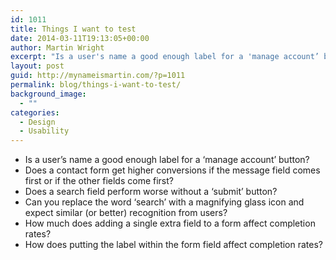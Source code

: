 ```yaml
---
id: 1011
title: Things I want to test
date: 2014-03-11T19:13:05+00:00
author: Martin Wright
excerpt: "Is a user's name a good enough label for a 'manage account’ button?"
layout: post
guid: http://mynameismartin.com/?p=1011
permalink: blog/things-i-want-to-test/
background_image:
  - ""
categories:
  - Design
  - Usability
---
```

  * Is a user&#8217;s name a good enough label for a &#8216;manage account’ button?
  * Does a contact form get higher conversions if the message field comes first or if the other fields come first?
  * Does a search field perform worse without a &#8216;submit&#8217; button?
  * Can you replace the word ‘search’ with a magnifying glass icon and expect similar (or better) recognition from users?
  * How much does adding a single extra field to a form affect completion rates?
  * How does putting the label within the form field affect completion rates?